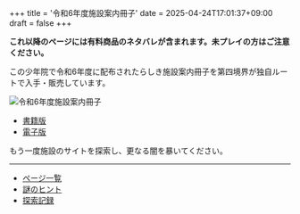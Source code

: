 +++
title = '令和6年度施設案内冊子'
date = 2025-04-24T17:01:37+09:00
draft = false
+++

**これ以降のページには有料商品のネタバレが含まれます。未プレイの方はご注意ください。**

この少年院で令和6年度に配布されたらしき施設案内冊子を第四境界が独自ルートで入手・販売しています。

![令和6年度施設案内冊子](/img/book/r6.png)

* [書籍版](https://shop.daiyonkyokai.net/products/kagaminosasshi)
* [電子版](https://amzn.to/4jNOfsV)

もう一度施設のサイトを探索し、更なる闇を暴いてください。

---

* [ページ一覧](list/)
* [謎のヒント](hints/)
* [探索記録](memo/)
